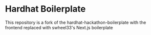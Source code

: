 # Hardhat Boilerplate

This repository is a fork of the hardhat-hackathon-boilerplate with the frontend replaced with swheel33's Next.js boilerplate
